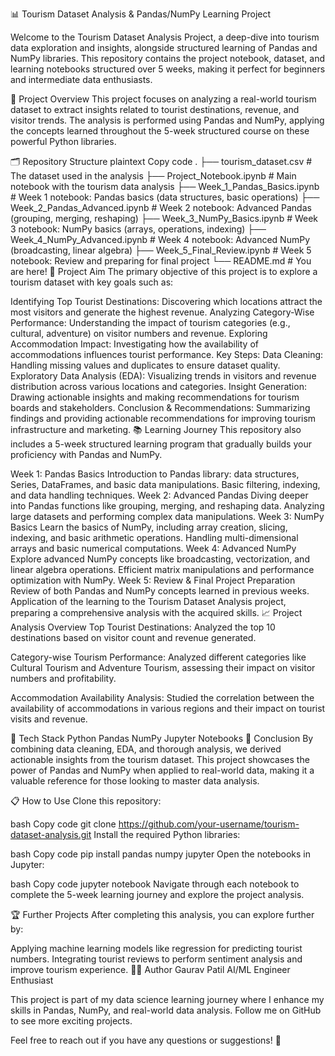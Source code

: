 📊 Tourism Dataset Analysis & Pandas/NumPy Learning Project

Welcome to the Tourism Dataset Analysis Project, a deep-dive into tourism data exploration and insights, alongside structured learning of Pandas and NumPy libraries. This repository contains the project notebook, dataset, and learning notebooks structured over 5 weeks, making it perfect for beginners and intermediate data enthusiasts.

📝 Project Overview
This project focuses on analyzing a real-world tourism dataset to extract insights related to tourist destinations, revenue, and visitor trends. The analysis is performed using Pandas and NumPy, applying the concepts learned throughout the 5-week structured course on these powerful Python libraries.

🗂️ Repository Structure
plaintext
Copy code
.
├── tourism_dataset.csv              # The dataset used in the analysis
├── Project_Notebook.ipynb           # Main notebook with the tourism data analysis
├── Week_1_Pandas_Basics.ipynb       # Week 1 notebook: Pandas basics (data structures, basic operations)
├── Week_2_Pandas_Advanced.ipynb     # Week 2 notebook: Advanced Pandas (grouping, merging, reshaping)
├── Week_3_NumPy_Basics.ipynb        # Week 3 notebook: NumPy basics (arrays, operations, indexing)
├── Week_4_NumPy_Advanced.ipynb      # Week 4 notebook: Advanced NumPy (broadcasting, linear algebra)
├── Week_5_Final_Review.ipynb        # Week 5 notebook: Review and preparing for final project
└── README.md                        # You are here!
🚀 Project Aim
The primary objective of this project is to explore a tourism dataset with key goals such as:

Identifying Top Tourist Destinations: Discovering which locations attract the most visitors and generate the highest revenue.
Analyzing Category-Wise Performance: Understanding the impact of tourism categories (e.g., cultural, adventure) on visitor numbers and revenue.
Exploring Accommodation Impact: Investigating how the availability of accommodations influences tourist performance.
Key Steps:
Data Cleaning: Handling missing values and duplicates to ensure dataset quality.
Exploratory Data Analysis (EDA): Visualizing trends in visitors and revenue distribution across various locations and categories.
Insight Generation: Drawing actionable insights and making recommendations for tourism boards and stakeholders.
Conclusion & Recommendations: Summarizing findings and providing actionable recommendations for improving tourism infrastructure and marketing.
📚 Learning Journey
This repository also includes a 5-week structured learning program that gradually builds your proficiency with Pandas and NumPy.

Week 1: Pandas Basics
Introduction to Pandas library: data structures, Series, DataFrames, and basic data manipulations.
Basic filtering, indexing, and data handling techniques.
Week 2: Advanced Pandas
Diving deeper into Pandas functions like grouping, merging, and reshaping data.
Analyzing large datasets and performing complex data manipulations.
Week 3: NumPy Basics
Learn the basics of NumPy, including array creation, slicing, indexing, and basic arithmetic operations.
Handling multi-dimensional arrays and basic numerical computations.
Week 4: Advanced NumPy
Explore advanced NumPy concepts like broadcasting, vectorization, and linear algebra operations.
Efficient matrix manipulations and performance optimization with NumPy.
Week 5: Review & Final Project Preparation
Review of both Pandas and NumPy concepts learned in previous weeks.
Application of the learning to the Tourism Dataset Analysis project, preparing a comprehensive analysis with the acquired skills.
📈 Project Analysis Overview
Top Tourist Destinations:
Analyzed the top 10 destinations based on visitor count and revenue generated.

Category-wise Tourism Performance:
Analyzed different categories like Cultural Tourism and Adventure Tourism, assessing their impact on visitor numbers and profitability.

Accommodation Availability Analysis:
Studied the correlation between the availability of accommodations in various regions and their impact on tourist visits and revenue.

🔧 Tech Stack
Python
Pandas
NumPy
Jupyter Notebooks
🏁 Conclusion
By combining data cleaning, EDA, and thorough analysis, we derived actionable insights from the tourism dataset. This project showcases the power of Pandas and NumPy when applied to real-world data, making it a valuable reference for those looking to master data analysis.

📋 How to Use
Clone this repository:

bash
Copy code
git clone https://github.com/your-username/tourism-dataset-analysis.git
Install the required Python libraries:

bash
Copy code
pip install pandas numpy jupyter
Open the notebooks in Jupyter:

bash
Copy code
jupyter notebook
Navigate through each notebook to complete the 5-week learning journey and explore the project analysis.

🏆 Further Projects
After completing this analysis, you can explore further by:

Applying machine learning models like regression for predicting tourist numbers.
Integrating tourist reviews to perform sentiment analysis and improve tourism experience.
👨‍💻 Author
Gaurav Patil
AI/ML Engineer Enthusiast

This project is part of my data science learning journey where I enhance my skills in Pandas, NumPy, and real-world data analysis. Follow me on GitHub to see more exciting projects.

Feel free to reach out if you have any questions or suggestions! 🙌
